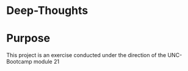 # Deep-Thoughts

# Purpose

This project is an exercise conducted under the direction of the UNC-Bootcamp module 21